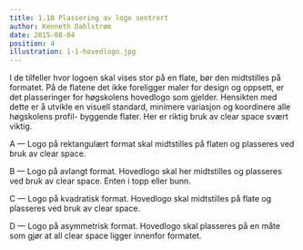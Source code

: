```yaml
---
title: 1.10 Plassering av logo sentrert
author: Kenneth Dahlstrøm
date: 2015-08-04
position: 4
illustration: 1-1-hovedlogo.jpg
---
```


I de tilfeller hvor logoen skal vises stor på en flate, bør den midtstilles på formatet. På de flatene det ikke foreligger maler
for design og oppsett, er det plasseringer for høgskolens hovedlogo som gjelder. Hensikten med dette er å utvikle en visuell standard, minimere variasjon og koordinere alle høgskolens profil- byggende flater. Her er riktig bruk av clear space svært viktig.

A — Logo på rektangulært format skal midtstilles på flaten og plasseres ved bruk av clear space.

B — Logo på avlangt format. Hovedlogo skal her midtstilles og plasseres ved bruk av clear space. Enten i topp eller bunn.

C — Logo på kvadratisk format. Hovedlogo skal midtstilles på flate og plasseres ved bruk av clear space.

D — Logo på asymmetrisk format. Hovedlogo skal plasseres på en måte som gjør at all clear space ligger
innenfor formatet.

